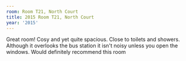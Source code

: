 ```yaml
---
room: Room T21, North Court
title: 2015 Room T21, North Court
year: '2015'
---
```


Great room! Cosy and yet quite spacious. Close to toilets and showers. Although it overlooks the bus station it isn't noisy unless you open the windows. Would definitely recommend this room